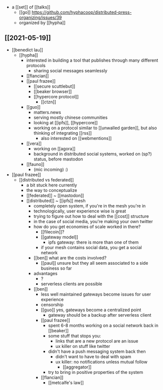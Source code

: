 - a [[set]] of [[talks]]
	- [[go]] https://github.com/hyphacoop/distributed-press-organizing/issues/39
	- organized by [[hypha]]

## [[2021-05-19]]
- [[benedict lau]]
	- [[hypha]]
		- interested in building a tool that publishes through many different protocols
			- sharing social messages seamlessly
		- [[flancian]]
		- [[paul frazee]]
			- [[secure scuttlebut]]
			- [[beaker browser]]
			- [[hypercore protocol]]
				- [[ctzn]]
		- [[guo]]
			- matters.news
			- serving mostly chinese communities
			- looking at [[ipfs]], [[hypercore]]
			- working on a protocol similar to [[unwalled garden]], but also thinking of integrating [[rss]]
				- also interested on [[webmentions]]
		- [[vera]]
			- working on [[agora]]
			- background in distributed social systems, worked on (sp?) status, before mastodon
		- [[fauno]]
			- (mic incoming) :)
- [[paul frazee]] 
	- [[distributed vs federated]]
		- a bit stuck here currently
		- the way to conceptualize
		- [[federated]] ~ [[mastodon]]
		- [[distributed]] ~ [[ipfs]] mesh
			- completely open system, if you're in the mesh you're in
			- technologically, user experience wise is great
			- trying to figure out how to deal with the [[cost]] structure
			- in the case of social media, you're making your own twitter
			- how do you get economies of scale worked in there?
				- [[filecoin]]?
				- [[gateway model]]
					- ipfs gateway: there is more than one of them
				- if your mesh contains social data, you get a social network
			- [[ben]] what are the costs involved?
				- [[paul]] unsure but they all seem associated to a side business so far
			- advantages
				- ?
				- serverless clients are possible
			- [[ben]]
				- less well maintained gateways become issues for user experience
				- censorship
				- [[guo]] yes, gateways become a centralized point
					- gateway should be a backup after serverless client
				- [[paul frazee]]
					- spent 6-8 months working on a social network back in [[beaker]]
					- some stuff that stops you:
						- links that are a new protocol are an issue
						- ux killer on stuff like twitter
					- didn't have a push messaging system back then
						- didn't want to have to deal with spam
						- ux killer: no notifications unless mutual follow
							- [[aggregator]]
					- try to bring in positive properties of the system
				- [[flancian]]
					- [[metcalfe's law]]
		
	